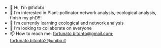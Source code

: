- 👋 Hi, I’m @fofobi
- 👀 I’m interested in Plant-pollinator network analysis, ecological analysis, finish my phD!!!
- 🌱 I’m currently learning ecological and network analysis
- 💞️ I’m looking to collaborate on everyone
- 📫 How to reach me: fortunato.bitonto@gmail.com; fortunato.bitonto2@unibo.it

<!---
fofobi/fofobi is a ✨ special ✨ repository because its `README.md` (this file) appears on your GitHub profile.
You can click the Preview link to take a look at your changes.
--->
